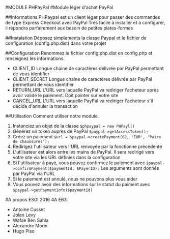 #MODULE PHPayPal
#Module léger d'achat PayPal

##Informations
PHPaypal est un client léger pour passer des commandes de type Express Checkout avec PayPal
Très facile à installer et à configurer, il répondra parfairement aux besoin de petites plates-formes

##Instalation
Déposez simplements la classe Paypal et le fichier de configuration (config.php.dist) dans votre projet

##Configuration
Renommez le fichier config.php.dist en config.php et renseignez les informations.

* CLIENT_ID 
    Longue chaine de caractères délivrée par PayPal permettant de vous identifier
* CLIENT_SECRET
    Longue chaine de caractères délivrée par PayPal permettant de vous identifier
* RETURN_URL
    L'URL vers laquelle PayPal va rediriger l'acheteur après avoir validé le paiement. Doit pointer sur votre site
* CANCEL_URL
    L'URL vers laquelle PayPal va rediriger l'acheteur s'il décide d'annuler la transaction

##Utilisation
Comment utiliser notre module.
1. Instanciez un objet de la classe
`$phpaypal = new PHPayl()`
2. Générez un token auprès de PayPal
`$paypal->getAccessToken();`
3. Créez un paiement
`$url = $paypal->createPayment(62, 'EUR', 'Paire de chaussures');`
4. Redirigez l'utilisateur vers l'URL renvoyée par la fonctionne précédente
5. L'utilisateur est alors entre les mains de PayPal. Il sera redirigé vers votre site via les URL définies dans la configuration
6. Si l'utilisateur à payé, vous pouvez confirmez le paiement avec 
`$paypal->confirmPayment($paymentId, $PayerID);`
Les arguments sont donnés par PayPal via l'URL
7. Si le paiement est annulé, nous ne pouvons plus vous aider
8. Vous pouvez avoir des informations sur le statut du paiment avec
`$paypal->getPaymentInfo($paymentId)`

#A propos
ESGI 2016 4A EB3. 
* Antoine Cusset
* Jolan Levy
* Wafae Ben Sahla
* Alexandre Morin
* Hugo Piso